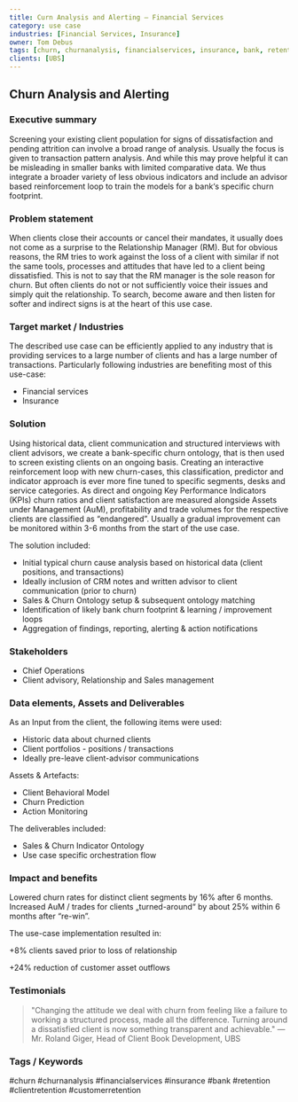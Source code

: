 ```yaml
---
title: Curn Analysis and Alerting – Financial Services
category: use case
industries: [Financial Services, Insurance]
owner: Tom Debus
tags: [churn, churnanalysis, financialservices, insurance, bank, retention, clientretention, customerretention]
clients: [UBS]
---
```


## Churn Analysis and Alerting

### Executive summary
Screening your existing client population for signs of dissatisfaction and pending attrition can involve a broad range of analysis. Usually the focus is given to transaction pattern analysis. And while this may prove helpful it can be misleading in smaller banks with limited comparative data. We thus integrate a broader variety of less obvious indicators and include an advisor based reinforcement loop to train the models for a bank‘s specific churn footprint.

### Problem statement
When clients close their accounts or cancel their mandates, it usually does not come as a surprise to the Relationship Manager (RM). But for obvious reasons, the RM tries to work against the loss of a client with similar if not the same tools, processes and attitudes that have led to a client being dissatisfied. This is not to say that the RM manager is the sole reason for churn. But often clients do not or not sufficiently voice their issues and simply quit the relationship. To search, become aware and then listen for softer and indirect signs is at the heart of this use case.

### Target market / Industries
The described use case can be efficiently applied to any industry that is providing services to a large number of clients and has a large number of transactions.
Particularly following industries are benefiting most of this use-case:
- Financial services
- Insurance

### Solution
Using historical data, client communication and structured interviews with client advisors, we create a bank-specific churn ontology, that is then used to screen existing clients on an ongoing basis. Creating an interactive reinforcement loop with new churn-cases, this classification, predictor and indicator approach is ever more fine tuned to specific segments, desks and service categories. As direct and ongoing Key Performance Indicators (KPIs) churn ratios and client satisfaction are measured alongside Assets under Management (AuM), profitability and trade volumes for the respective clients are classified as “endangered”.
Usually a gradual improvement can be monitored within 3-6 months from the start of the use case.

The solution included:
- Initial typical churn cause analysis based on historical data (client positions, and transactions)
- Ideally inclusion of CRM notes and written advisor to client communication (prior to churn)
- Sales & Churn Ontology setup & subsequent ontology matching
- Identification of likely bank churn footprint & learning / improvement loops
- Aggregation of findings, reporting, alerting & action notifications

### Stakeholders
- Chief Operations
- Client advisory, Relationship and Sales management

### Data elements, Assets and Deliverables
As an Input from the client, the following items were used:
- Historic data about churned clients
- Client portfolios - positions / transactions
- Ideally pre-leave client-advisor communications

Assets & Artefacts:
- Client Behavioral Model
- Churn Prediction
- Action Monitoring

The deliverables included:
- Sales & Churn Indicator Ontology
- Use case specific orchestration flow

### Impact and benefits
Lowered churn rates for distinct client segments by 16% after 6 months. Increased AuM / trades for clients „turned-around“ by about 25% within 6 months after “re-win”.

The use-case implementation resulted in:

+8% clients saved prior to loss of relationship

+24% reduction of customer asset outflows

### Testimonials
> "Changing the attitude we deal with churn from feeling like a failure to working a structured process, made all the difference. Turning around a dissatisfied client is now something transparent and achievable."
> — Mr. Roland Giger, Head of Client Book Development, UBS

### Tags / Keywords
#churn #churnanalysis #financialservices #insurance #bank #retention #clientretention #customerretention